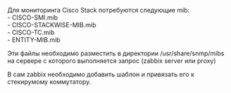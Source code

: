 Для мониторинга Cisco Stack потребуются следующие mib:\
    - CISCO-SMI.mib\
    - CISCO-STACKWISE-MIB.mib\
    - CISCO-TC.mib\
    - ENTITY-MIB.mib


Эти файлы необходимо разместить в директории /usr/share/snmp/mibs 
на сервере с которого выполняется запрос (zabbix server или proxy)


В сам zabbix необходимо добавить шаблон и привязать его к стекирумому коммутатору.
